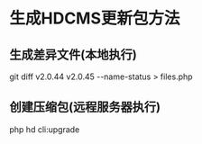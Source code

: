 # 生成HDCMS更新包方法

## 生成差异文件(本地执行)
git diff v2.0.44 v2.0.45 --name-status > files.php

## 创建压缩包(远程服务器执行)
php hd cli:upgrade